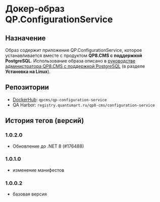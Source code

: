# Докер-образ QP.ConfigurationService

## Назначение

Образ содержит приложение QP.ConfigurationService, которое устанавливается вместе с продуктом **QP8.CMS c поддержкой PostgreSQL**. Использование образа описано в [руководстве администратора QP8.CMS c поддержкой PostgreSQL](https://storage.qp.qsupport.ru/qa_official_site/images/downloads/qp8-pg-admin-man.pdf) (в разделе **Установка на Linux**).

## Репозитории

* [DockerHub](https://hub.docker.com/r/qpcms/qp/tags): `qpcms/qp-configuration-service`
* QA Harbor: `registry.quantumart.ru/qp8-cms/configuration-service`

## История тегов (версий)

### 1.0.2.0

* Обновление до .NET 8 (#176488)

### 1.0.1.0

* изменение манифестов

### 1.0.0.2

* базовая версия
